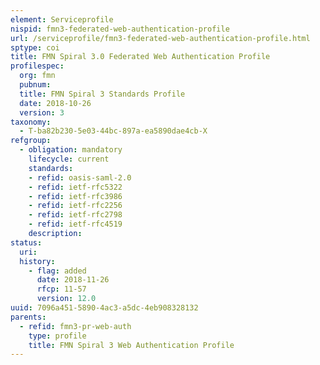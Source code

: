 ```yaml
---
element: Serviceprofile
nispid: fmn3-federated-web-authentication-profile
url: /serviceprofile/fmn3-federated-web-authentication-profile.html
sptype: coi
title: FMN Spiral 3.0 Federated Web Authentication Profile
profilespec:
  org: fmn
  pubnum: 
  title: FMN Spiral 3 Standards Profile
  date: 2018-10-26
  version: 3
taxonomy:
  - T-ba82b230-5e03-44bc-897a-ea5890dae4cb-X
refgroup:
  - obligation: mandatory
    lifecycle: current
    standards: 
    - refid: oasis-saml-2.0
    - refid: ietf-rfc5322
    - refid: ietf-rfc3986
    - refid: ietf-rfc2256
    - refid: ietf-rfc2798
    - refid: ietf-rfc4519
    description: 
status:
  uri: 
  history: 
    - flag: added
      date: 2018-11-26
      rfcp: 11-57
      version: 12.0
uuid: 7096a451-5890-4ac3-a5dc-4eb908328132
parents:
  - refid: fmn3-pr-web-auth
    type: profile
    title: FMN Spiral 3 Web Authentication Profile
---
```


